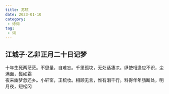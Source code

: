 ```yaml
---
title: 苏轼
date: 2023-01-10
category:
 - 诗词
tag:
 - 词
---
```

## 江城子·乙卯正月二十日记梦
十年生死两茫茫。不思量，自难忘。千里孤坟，无处话凄凉。纵使相逢应不识，尘满面，鬓如霜  
夜来幽梦忽还乡。小轩窗，正梳妆。相顾无言，惟有泪千行。料得年年肠断处，明月夜，短松冈
